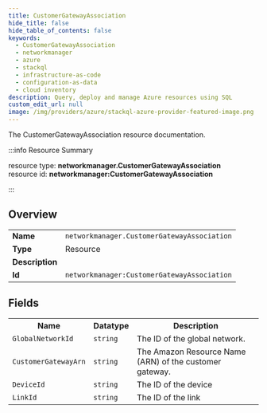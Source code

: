 ```yaml
---
title: CustomerGatewayAssociation
hide_title: false
hide_table_of_contents: false
keywords:
  - CustomerGatewayAssociation
  - networkmanager
  - azure
  - stackql
  - infrastructure-as-code
  - configuration-as-data
  - cloud inventory
description: Query, deploy and manage Azure resources using SQL
custom_edit_url: null
image: /img/providers/azure/stackql-azure-provider-featured-image.png
---
```

The CustomerGatewayAssociation resource documentation.

:::info Resource Summary

<div class="row">
<div class="providerDocColumn">
<span>resource type:&nbsp;<b>networkmanager.CustomerGatewayAssociation</b></span><br />
<span>resource id:&nbsp;<b>networkmanager:CustomerGatewayAssociation</b></span><br />
</div>
</div>

:::

## Overview
<table><tbody>
<tr><td><b>Name</b></td><td><code>networkmanager.CustomerGatewayAssociation</code></td></tr>
<tr><td><b>Type</b></td><td>Resource</td></tr>
<tr><td><b>Description</b></td><td></td></tr>
<tr><td><b>Id</b></td><td><code>networkmanager:CustomerGatewayAssociation</code></td></tr>
</tbody></table>

## Fields
<table><tbody>
<tr><th>Name</th><th>Datatype</th><th>Description</th></tr>
<tr><td><code>GlobalNetworkId</code></td><td><code>string</code></td><td>The ID of the global network.</td></tr><tr><td><code>CustomerGatewayArn</code></td><td><code>string</code></td><td>The Amazon Resource Name (ARN) of the customer gateway.</td></tr><tr><td><code>DeviceId</code></td><td><code>string</code></td><td>The ID of the device</td></tr><tr><td><code>LinkId</code></td><td><code>string</code></td><td>The ID of the link</td></tr>
</tbody></table>